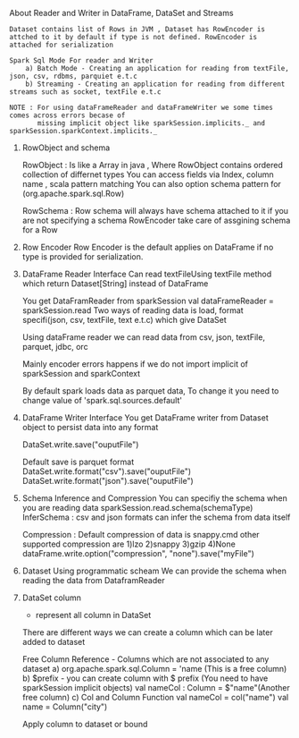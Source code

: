 About Reader and Writer in DataFrame, DataSet and Streams 

	Dataset contains list of Rows in JVM , Dataset has RowEncoder is attched to it by default if type is not defined. RowEncoder is attached for serialization
	
	Spark Sql Mode For reader and Writer 
		a) Batch Mode - Creating an application for reading from textFile, json, csv, rdbms, parquiet e.t.c 
		b) Streaming - Creating an application for reading from different streams such as socket, textFile e.t.c

	NOTE : For using dataFrameReader and dataFrameWriter we some times comes across errors becase of
		   missing implicit object like sparkSession.implicits._ and sparkSession.sparkContext.implicits._
		   
1) RowObject and schema 
	
	RowObject : 
		Is like a Array in java , Where RowObject contains ordered collection of differnet types 
		You can access fields via Index, column name , scala pattern matching 
		You can also option schema pattern for (org.apache.spark.sql.Row)
	
	RowSchema : 
		Row schema will always have schema attached to it if you are not specifying a schema 
		RowEncoder take care of assgining schema for a Row 
		
2) Row Encoder 
	Row Encoder is the default applies on DataFrame if no type is provided for serialization.
 	
 	
 	
 	
3) DataFrame Reader Interface 
 	Can read textFileUsing textFile method which return Dataset[String] instead of DataFrame 
 	
 	You get DataFramReader from sparkSession 
 	val dataFrameReader = sparkSession.read
 	Two ways of reading data is load, format specifi(json, csv, textFile, text e.t.c) which give DataSet
 	
 	Using dataFrame reader we can read data from csv, json, textFile, parquet, jdbc, orc
 	
 	Mainly encoder errors happens if we do not import implicit of sparkSession and sparkContext 
 	
 	By default spark loads data as parquet data, To change it you need to change value of 'spark.sql.sources.default'
 	
 	
 	
4) DataFrame Writer Interface 
	You get DataFrame writer from Dataset object to persist data into any format 
	
	DataSet.write.save("ouputFile") 
	
	Default save is parquet format 
	 	DataSet.write.format("csv").save("ouputFile") 
		DataSet.write.format("json").save("ouputFile") 

5) Schema Inference and Compression 
	You can specifiy the schema when you are reading data 
		sparkSession.read.schema(schemaType)
	InferSchema : csv and json formats can infer the schema from data itself 	

	Compression : Default compression of data is snappy.cmd other supported compression are 
		1)lzo 2)snappy 3)gzip 4)None
		dataFrame.write.option("compression", "none").save("myFile")
		 
6) Dataset Using programmatic scheam 
	We can provide the schema when reading the data from DataframReader
	

7) DataSet column 
	* represent all column in DataSet 
	
	There are different ways we can create a column which can be later added to dataset 
	
	Free Column Reference - Columns which are not associated to any dataset 
		a) org.apache.spark.sql.Column = 'name (This is a free column)
		b) $prefix - you can create column with $ prefix (You need to have sparkSession implicit objects)
			val nameCol : Column = $"name"(Another free column)
		c) Col and Column Function 
			val nameCol = col("name")
			val name = Column("city")
						
	Apply column to dataset or bound